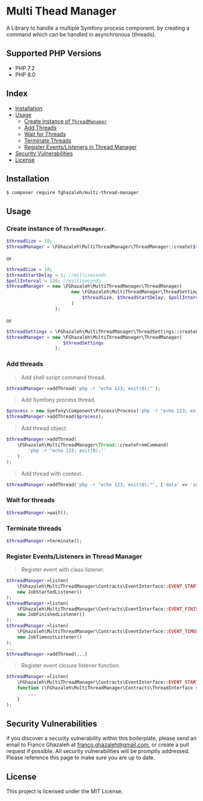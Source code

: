 # Multi Thead Manager

A Library to handle a multiple Symfony process component, 
by creating a command which can be handled in asynchronous (threads).

## Supported PHP Versions
- PHP 7.2
- PHP 8.0

## Index
- [Installation](#installation)
- [Usage](#usage)
    - [Create instance of `ThreadManager`](#create-instance-of-threadmanager)
    - [Add Threads](#add-threads)
    - [Wait for Threads](#wait-for-threads)
    - [Terminate Threads](#terminate-threads)
    - [Register Events/Listeners in Thread Manager](#register-eventslisteners-in-thread-manager)
- [Security Vulnerabilities](#security-vulnerabilities)
- [License](#license)

## Installation

```
$ composer require fghazaleh/multi-thread-manager
```

## Usage
### Create instance of `ThreadManager`.
```php
$threadSize = 10;
$threadManager = \FGhazaleh\MultiThreadManager\ThreadManager::create($threadSize);
```
or
```php
$threadSize = 10;
$threadStartDelay = 1; //milliseconds
$pollInterval = 120; //milliseconds
$threadManager = new \FGhazaleh\MultiThreadManager\ThreadManager(
                        new \FGhazaleh\MultiThreadManager\ThreadSettings(
                            $threadSize, $threadStartDelay, $pollInterval
                        )               
                  );
```
or
```php
$threadSettings = \FGhazaleh\MultiThreadManager\ThreadSettings::createFromDefault();
$threadManager = new \FGhazaleh\MultiThreadManager\ThreadManager(
                     $threadSettings              
                  );
```

### Add threads

> Add shell script command thread.
```php
$threadManager->addThread('php -r "echo 123; exit(0);"');
```

> Add Symfony process thread.
```php
$process = new Symfony\Component\Process\Process('php -r "echo 123; exit(0);"');
$threadManager->addThread($process);
```

> Add thread object.
```php
$threadManager->addThread(
    \FGhazaleh\MultiThreadManager\Thread::createFromCommand(
        'php -r "echo 123; exit(0);"'
    )
);
```
> Add thread with context.
```php
$threadManager->addThread('php -r "echo 123; exit(0);"', ['data' => 'some data']);
```

### Wait for threads
```php
$threadManager->wait();
```

### Terminate threads
```php
$threadManager->terminate();
```

### Register Events/Listeners in Thread Manager

> Register event with class listener.
```php
$threadManager->listen(
    \FGhazaleh\MultiThreadManager\Contracts\EventInterface::EVENT_STARTED, 
    new JobStartedListener()
);
$threadManager->listen(
    \FGhazaleh\MultiThreadManager\Contracts\EventInterface::EVENT_FINISHED, 
    new JobFinishedListener()
);
$threadManager->listen(
    \FGhazaleh\MultiThreadManager\Contracts\EventInterface::EVENT_TIMEOUT, 
    new JobTimeoutListener()
);
...
$threadManager->addThread(...)
```

> Register event closure listener function.
```php
$threadManager->listen(
    \FGhazaleh\MultiThreadManager\Contracts\EventInterface::EVENT_STARTED, 
    function (\FGhazaleh\MultiThreadManager\Contracts\ThreadInterface $thread){
        ...
    }
);
```
## Security Vulnerabilities

if you discover a security vulnerability within this boilerplate,
please send an email to Franco Ghazaleh at franco.ghazaleh@gmail.com,
or create a pull request if possible. All security vulnerabilities will be promptly addressed.
Please reference this page to make sure you are up to date.

## License

This project is licensed under the MIT License.